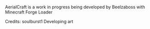 AerialCraft is a work in progress being developed by Beelzaboss with Minecraft Forge Loader

Credits:
soulburst1 Developing art
